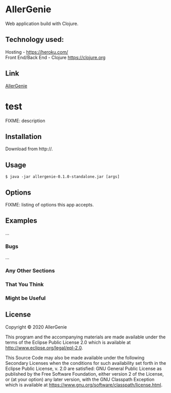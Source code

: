 # AllerGenie

Web application build with Clojure.

## Technology used:

Hosting - https://heroku.com/<br/>
Front End/Back End - Clojure https://clojure.org<br/>

## Link

[AllerGenie](https://clojure-allergenie.herokuapp.com)


# test

FIXME: description

## Installation

Download from http://.

## Usage

    $ java -jar allergenie-0.1.0-standalone.jar [args]

## Options

FIXME: listing of options this app accepts.

## Examples

...

### Bugs

...

### Any Other Sections
### That You Think
### Might be Useful

## License

Copyright © 2020 AllerGenie

This program and the accompanying materials are made available under the
terms of the Eclipse Public License 2.0 which is available at
http://www.eclipse.org/legal/epl-2.0.

This Source Code may also be made available under the following Secondary
Licenses when the conditions for such availability set forth in the Eclipse
Public License, v. 2.0 are satisfied: GNU General Public License as published by
the Free Software Foundation, either version 2 of the License, or (at your
option) any later version, with the GNU Classpath Exception which is available
at https://www.gnu.org/software/classpath/license.html.
